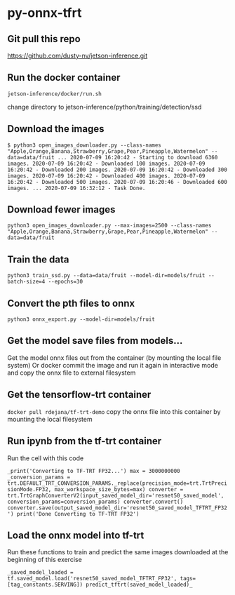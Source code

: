 # py-onnx-tfrt

## Git pull this repo
https://github.com/dusty-nv/jetson-inference.git

## Run the docker container
`jetson-inference/docker/run.sh`

change directory to jetson-inference/python/training/detection/ssd

## Download the images
`$ python3 open_images_downloader.py --class-names "Apple,Orange,Banana,Strawberry,Grape,Pear,Pineapple,Watermelon" --data=data/fruit
...
2020-07-09 16:20:42 - Starting to download 6360 images.
2020-07-09 16:20:42 - Downloaded 100 images.
2020-07-09 16:20:42 - Downloaded 200 images.
2020-07-09 16:20:42 - Downloaded 300 images.
2020-07-09 16:20:42 - Downloaded 400 images.
2020-07-09 16:20:42 - Downloaded 500 images.
2020-07-09 16:20:46 - Downloaded 600 images.
...
2020-07-09 16:32:12 - Task Done.`

## Download fewer images
`python3 open_images_downloader.py --max-images=2500 --class-names "Apple,Orange,Banana,Strawberry,Grape,Pear,Pineapple,Watermelon" --data=data/fruit`

## Train the data
`python3 train_ssd.py --data=data/fruit --model-dir=models/fruit --batch-size=4 --epochs=30`

## Convert the pth files to onnx
`python3 onnx_export.py --model-dir=models/fruit`

## Get the model save files from models\...
Get the model onnx files out from the container (by mounting the local file system)
Or docker commit the image and run it again in interactive mode and copy the onnx file to external filesystem

## Get the tensorflow-trt container
`docker pull rdejana/tf-trt-demo`
copy the onnx file into this container by mounting the local filesystem

## Run ipynb from the tf-trt container
Run the cell with this code

`_print('Converting to TF-TRT FP32...')
max = 3000000000
_conversion_params = trt.DEFAULT_TRT_CONVERSION_PARAMS._replace(precision_mode=trt.TrtPrecisionMode.FP32,
                                                               max_workspace_size_bytes=max)
converter = trt.TrtGraphConverterV2(input_saved_model_dir='resnet50_saved_model',
                                    conversion_params=conversion_params)
converter.convert()
converter.save(output_saved_model_dir='resnet50_saved_model_TFTRT_FP32')
print('Done Converting to TF-TRT FP32')`

## Load the onnx model into tf-trt
Run these functions to train and predict the same images downloaded at the beginning of this exercise

`_saved_model_loaded = tf.saved_model.load('resnet50_saved_model_TFTRT_FP32', tags=[tag_constants.SERVING])
predict_tftrt(saved_model_loaded)_`
